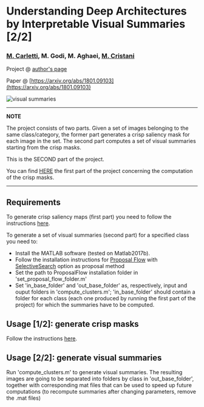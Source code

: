 # Understanding Deep Architectures by Interpretable Visual Summaries [2/2]

### [M. Carletti](http://marcocarletti.altervista.org/), M. Godi, M. Aghaei, [M. Cristani](http://profs.sci.univr.it/~cristanm/)


Project @ [author's page](http://marcocarletti.altervista.org/publications/understanding-visual-summaries/)

Paper @ [https://arxiv.org/abs/1801.09103](https://arxiv.org/abs/1801.09103)

![visual summaries](http://marcocarletti.altervista.org/publications/understanding-visual-summaries/fig1.jpg)

---
**NOTE**

The project consists of two parts. Given a set of images belonging to the same class/category, the former part generates a crisp saliency mask for each image in the set. The second part computes a set of visual summaries starting from the crisp masks.

This is the SECOND part of the project.

You can find [HERE](https://github.com/mcarletti/interpretable-visual-summaries) the first part of the project concerning the computation of the crisp masks.

---

## Requirements
To generate crisp saliency maps (first part) you need to follow the instructions [here](https://github.com/mcarletti/interpretable-visual-summaries).

To generate a set of visual summaries (second part) for a specified class you need to:
* Install the MATLAB software (tested on Matlab2017b).
* Follow the installation instructions for [Proposal Flow](https://github.com/bsham/ProposalFlow) with [SelectiveSearch](http://koen.me/research/selectivesearch/) option as proposal method
* Set the path to ProposalFlow installation folder in 'set_proposal_flow_folder.m'
* Set 'in_base_folder' and 'out_base_folder' as, respectively, input and ouput folders in 'compute_clusters.m'; 'in_base_folder' should contain a folder for each class (each one produced by running the first part of the project) for which the summaries have to be computed.

## Usage [1/2]: generate crisp masks
Follow the instructions [here](https://github.com/mcarletti/interpretable-visual-summaries).

## Usage [2/2]: generate visual summaries
Run 'compute_clusters.m' to generate visual summaries. The resulting images are going to be separated into folders by class in 'out_base_folder', together with corresponding mat files that can be used to speed up future computations (to recompute summaries after changing parameters, remove the .mat files)